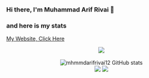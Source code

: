 ### Hi there, I'm Muhammad Arif Rivai 👋

### and here is my stats

<a href="mhmmdarifriivai.my.id">My Website, Click Here</a>
<p align="center"><img src="https://www.codewars.com/users/mhmmdarifrivai12/badges/large"/><br /><br />
  <img src="https://github-readme-stats.vercel.app/api?username=mhmmdarifrivai12&show_icons=true&include_all_commits=true&theme=monokai" alt="mhmmdarifrivai12 GitHub stats" /><br />
  <img src="https://github-readme-streak-stats.herokuapp.com/?user=mhmmdarifrivai12&theme=monokai"/>
  <img src="https://github-readme-stats.vercel.app/api/top-langs/?username=mhmmdarifrivai12&layout=compact&theme=monokai&langs_count=12"/><br />
</p>

<!--
**mhmmdarifrivai12/mhmmdarifrivai12** is a ✨ _special_ ✨ repository because its `README.md` (this file) appears on your GitHub profile.

Here are some ideas to get you started:

- 🔭 I’m currently working on ...
- 🌱 I’m currently learning ...
- 👯 I’m looking to collaborate on ...
- 🤔 I’m looking for help with ...
- 💬 Ask me about ...
- 📫 How to reach me: ...
- 😄 Pronouns: ...
- ⚡ Fun fact: ...
-->
